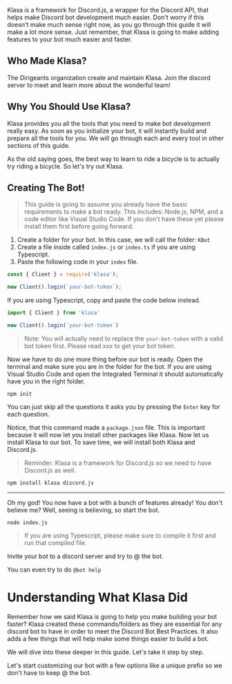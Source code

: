 Klasa is a framework for Discord.js, a wrapper for the Discord API, that helps make Discord bot development much easier. Don't worry if this doesn't make much sense right now, as you go through this guide it will make a lot more sense. Just remember, that Klasa is going to make adding features to your bot much easier and faster.

## Who Made Klasa?

The Dirigeants organization create and maintain Klasa. Join the discord server to meet and learn more about the wonderful team!

## Why You Should Use Klasa?

Klasa provides you all the tools that you need to make bot development really easy. As soon as you initialize your bot, it will instantly build and prepare all the tools for you. We will go through each and every tool in other sections of this guide.

As the old saying goes, the best way to learn to ride a bicycle is to actually try riding a bicycle. So let's try out Klasa.

## Creating The Bot!

> This guide is going to assume you already have the basic requirements to make a bot ready. This includes: Node.js, NPM, and a code editor like Visual Studio Code. If you don't have these yet please install them first before going forward.

1. Create a folder for your bot. In this case, we will call the folder: `KBot`
2. Create a file inside called `index.js` or `index.ts` if you are using Typescript.
3. Paste the following code in your `index` file.

```js
const { Client } = require('klasa');

new Client().login(`your-bot-token`);
```

If you are using Typescript, copy and paste the code below instead.

```ts
import { Client } from 'klasa'

new Client().login(`your-bot-token`)
```

> Note: You will actually need to replace the `your-bot-token` with a valid bot token first. Please read xxx to get your bot token.

Now we have to do one more thing before our bot is ready. Open the terminal and make sure you are in the folder for the bot. If you are using Visual Studio Code and open the Integrated Terminal it should automatically have you in the right folder.

```shell
npm init
```

You can just skip all the questions it asks you by pressing the `Enter` key for each question.

Notice, that this command made a
`package.json` file. This is important because it will now let you install other packages like Klasa. Now let us install Klasa to our bot. To save time, we will install both Klasa and Discord.js.

> Reminder: Klasa is a framework for Discord.js so we need to have Discord.js as well.

```sh
npm install klasa discord.js
```

---
Oh my god! You now have a bot with a bunch of features already! You don't believe me? Well, seeing is believing, so start the bot.

```shell
node index.js
```

> If you are using Typescript, please make sure to compile it first and run that compiled file.

Invite your bot to a discord server and try to @ the bot.
<!-- Insert image here -->

You can even try to do `@bot help`
<!-- Insert Image Here -->

# Understanding What Klasa Did

Remember how we said Klasa is going to help you make building your bot faster? Klasa created these commands/folders as they are essential for any discord bot to have in order to meet the Discord Bot Best Practices. It also adds a few things that will help make some things easier to build a bot.

<!-- Insert image here -->
<!-- Insert image of help commands here -->

We will dive into these deeper in this guide. Let's take it step by step.

Let's start customizing our bot with a few options like a unique prefix so we don't have to keep @ the bot.
